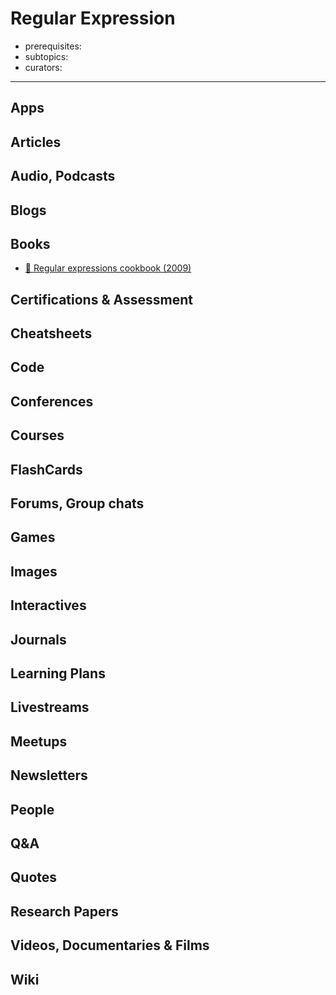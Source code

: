 # Regular Expression

- prerequisites:
- subtopics:
- curators:

------

## Apps

## Articles

## Audio, Podcasts

## Blogs

## Books

- [📕 Regular expressions cookbook (2009)](http://www.goodreads.com/book/show/6125777-regular-expressions-cookbook)


## Certifications & Assessment

## Cheatsheets

## Code

## Conferences

## Courses

## FlashCards

## Forums, Group chats

## Games

## Images

## Interactives

## Journals

## Learning Plans

## Livestreams

## Meetups

## Newsletters

## People

## Q&A

## Quotes

## Research Papers

## Videos, Documentaries & Films

## Wiki
